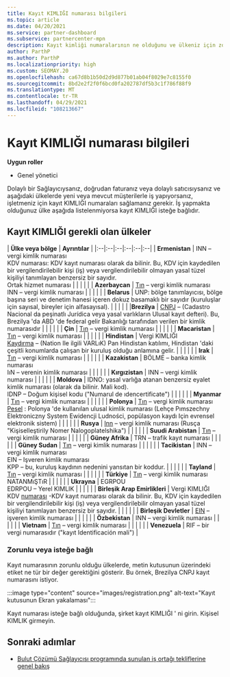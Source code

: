 ```yaml
---
title: Kayıt KIMLIĞI numarası bilgileri
ms.topic: article
ms.date: 04/20/2021
ms.service: partner-dashboard
ms.subservice: partnercenter-mpn
description: Kayıt kimliği numaralarının ne olduğunu ve ülkeniz için zorunlu olup olmadığını öğrenin.
author: ParthP
ms.author: ParthP
ms.localizationpriority: high
ms.custom: SEOMAY.20
ms.openlocfilehash: ca67d8b1b50d2d9d877b01ab04f8029e7c8155f0
ms.sourcegitcommit: 8bd2e2f2f0f6bcd0fa202787df5b3c1f786f88f9
ms.translationtype: MT
ms.contentlocale: tr-TR
ms.lasthandoff: 04/29/2021
ms.locfileid: "108213667"
---
```

# <a name="registration-id-number-information"></a>Kayıt KIMLIĞI numarası bilgileri

**Uygun roller**

- Genel yönetici
 
Dolaylı bir Sağlayıcıysanız, doğrudan faturanız veya dolaylı satıcısıysanız ve aşağıdaki ülkelerde yeni veya mevcut müşterilerle iş yapıyorsanız, işletmeniz için kayıt KIMLIĞI numaraları sağlamanız gerekir. İş yapmakta olduğunuz ülke aşağıda listelenmiyorsa kayıt KIMLIĞI isteğe bağlıdır.

## <a name="countries-where-registration-id-is-required"></a>Kayıt KIMLIĞI gerekli olan ülkeler

| **Ülke veya bölge** | **Ayrıntılar** |
|:--|:--|:--|:--|:--|:--|
| **Ermenistan** | INN – vergi kimlik numarası<br>KDV numarası: KDV kayıt numarası olarak da bilinir. Bu, KDV için kaydedilen bir vergilendirilebilir kişi (iş) veya vergilendirilebilir olmayan yasal tüzel kişiliyi tanımlayan benzersiz bir sayıdır.<br>Ortak hizmet numarası |  |  | |  |
| **Azerbaycan**  | [Tın](http://www.oecd.org/tax/automatic-exchange/crs-implementation-and-assistance/tax-identification-numbers/Azerbaijan-TIN.pdf) – vergi kimlik numarası<br>INN – vergi kimlik numarası |  |  |  |  |
| **Belarus**  | UNP: bölge tanımlayıcısı, bölge başına seri ve denetim hanesi içeren dokuz basamaklı bir sayıdır (kuruluşlar için sayısal, bireyler için alfasayısal). |  |  |  |  |
|**Brezilya** | [CNPJ](http://www.oecd.org/tax/automatic-exchange/crs-implementation-and-assistance/tax-identification-numbers/Brazil-TIN.pdf) – (Cadastro Nacional da peşinatlı Jurídica veya yasal varlıkların Ulusal kayıt defteri). Bu, Brezilya 'da ABD 'de federal gelir Bakanlığı tarafından verilen bir kimlik numarasıdır  |  |  |  |  |
| **Çin** | [Tın](http://www.oecd.org/tax/automatic-exchange/crs-implementation-and-assistance/tax-identification-numbers/China-TIN.pdf) – vergi kimlik numarası |  |  |  |  |
| **Macaristan**  | [Tın](http://www.oecd.org/tax/automatic-exchange/crs-implementation-and-assistance/tax-identification-numbers/Hungary-TIN.pdf) – vergi kimlik numarası |  |  |  |  |
| **Hindistan** | Vergi KIMLIĞI<br>[Kaydırma](http://www.oecd.org/tax/automatic-exchange/crs-implementation-and-assistance/tax-identification-numbers/India-TIN.pdf) – (Nation Ile ilgili VARLıK) Pan Hindistan katılımı, Hindistan 'daki çeşitli konumlarda çalışan bir kuruluş olduğu anlamına gelir. |  |  |  |  |
| **Irak** | [Tın](http://www.oecd.org/tax/automatic-exchange/crs-implementation-and-assistance/tax-identification-numbers/) – vergi kimlik numarası |  |  |  |  |
| **Kazakistan**  | BÖLME – banka kimlik numarası<br>IıN – verenin kimlik numarası |  |  |  |  |
| **Kırgızistan**  | INN – vergi kimlik numarası |  |  |  |  |
| **Moldova**  | IDNO: yasal varlığa atanan benzersiz eyalet kimlik numarası (olarak da bilinir. Mali kod).<br>IDNP – Doğum kişisel kodu ("Numarul de ıdencertificate") |  |  |  |  |
| **Myanmar** | [Tın](http://www.oecd.org/tax/automatic-exchange/crs-implementation-and-assistance/tax-identification-numbers/) – vergi kimlik numarası |  |  |  |  |
| **Polonya**  | [Tın](http://www.oecd.org/tax/automatic-exchange/crs-implementation-and-assistance/tax-identification-numbers/Poland-TIN.pdf) – vergi kimlik numarası<br>[Pesel](http://www.oecd.org/tax/automatic-exchange/crs-implementation-and-assistance/tax-identification-numbers/Poland-TIN.pdf) : Polonya 'de kullanılan ulusal kimlik numarası (Lehçe Pımszechny Elektroniczny System Ewidencji Ludności, popülasyon kaydı Için evrensel elektronik sistem) |  |  |  |  |
| **Rusya**  | [Inn](http://www.oecd.org/tax/automatic-exchange/crs-implementation-and-assistance/tax-identification-numbers/Russia-TIN.pdf) – vergi kimlik numarası (Rusça "Kişiselleştirily Nomer Nalogoplatelshika") |  |  |  |  |
| **Suudi Arabistan** | [Tın](http://www.oecd.org/tax/automatic-exchange/crs-implementation-and-assistance/tax-identification-numbers/Saudi-Arabia-TIN.pdf) – vergi kimlik numarası |  |  |  |  |
| **Güney Afrika** | TRN – trafik kayıt numarası |  |  |  |  |
| **Güney Sudan** | [Tın](http://www.oecd.org/tax/automatic-exchange/crs-implementation-and-assistance/tax-identification-numbers/) – vergi kimlik numarası |  |  |  |  |
| **Tacikistan**  | INN – vergi kimlik numarası<br>EIN – Işveren kimlik numarası<br>KPP – bu, kuruluş kaydının nedenini yansıtan bir koddur. |  |  |  |  |
| **Tayland** | [Tın](http://www.oecd.org/tax/automatic-exchange/crs-implementation-and-assistance/tax-identification-numbers/) – vergi kimlik numarası |  |  |  |  |
| **Türkiye** | [Tın](http://www.oecd.org/tax/automatic-exchange/crs-implementation-and-assistance/tax-identification-numbers/Turkey-TIN.pdf) – vergi kimlik numarası<br>NATANMıŞTıR |  |  |  |  |
| **Ukrayna**  | EGRPOU<br>EDRPOU – Yerel KIMLIK |  |  |  |  |
| **Birleşik Arap Emirlikleri** | Vergi KIMLIĞI<br>KDV [numarası](http://www.oecd.org/tax/automatic-exchange/crs-implementation-and-assistance/tax-identification-numbers/UAE-TIN.pdf) -KDV kayıt numarası olarak da bilinir. Bu, KDV için kaydedilen bir vergilendirilebilir kişi (iş) veya vergilendirilebilir olmayan yasal tüzel kişiliyi tanımlayan benzersiz bir sayıdır. |  |  |  |  |
| **Birleşik Devletler** | [EIN](https://irs.ein-forms-gov.com/?keyword=employer%20identification%20number&source=Google&network=o&device=c&devicemodel=&mobile=&adposition%5d&targetid=kwd-81501461534755:loc-190&msclkid=458d3159f6051392f5286e8e75ed79ce) – işveren kimlik numarası |  |  |  |  |
| **Özbekistan**  | INN – vergi kimlik numarası |  |  |  |  |
| **Vietnam** | [Tın](http://www.oecd.org/tax/automatic-exchange/crs-implementation-and-assistance/tax-identification-numbers/) – vergi kimlik numarası |  |  |  |  |
| **Venezuela** | RIF – bir vergi numarasıdır ("kayıt Identificación mali") |  

### <a name="mandatory-or-optional"></a>Zorunlu veya isteğe bağlı
 
Kayıt numarasının zorunlu olduğu ülkelerde, metin kutusunun üzerindeki etiket ne tür bir değer gerektiğini gösterir.
Bu örnek, Brezilya CNPJ kayıt numarasını istiyor.

:::image type="content" source="images/registration.png" alt-text="Kayıt kutusunun Ekran yakalaması":::

Kayıt numarası isteğe bağlı olduğunda, şirket kayıt KIMLIĞI ' ni girin. Kişisel KIMLIK girmeyin.

## <a name="next-steps"></a>Sonraki adımlar

- [Bulut Çözümü Sağlayıcısı programında sunulan iş ortağı tekliflerine genel bakış](csp-offers.md)